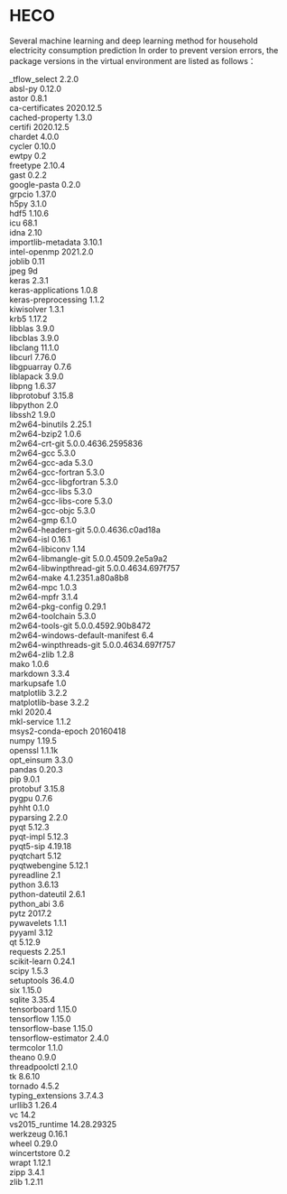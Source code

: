 # HECO
Several machine learning and deep learning method for household electricity consumption prediction
In order to prevent version errors, the package versions in the virtual environment are listed as follows：

_tflow_select             2.2.0                   
absl-py                   0.12.0           
astor                     0.8.1             
ca-certificates           2020.12.5           
cached-property           1.3.0                   
certifi                   2020.12.5           
chardet                   4.0.0               
cycler                    0.10.0              
ewtpy                     0.2                   
freetype                  2.10.4            
gast                      0.2.2                   
google-pasta              0.2.0             
grpcio                    1.37.0        
h5py                      3.1.0          
hdf5                      1.10.6         
icu                       68.1            
idna                      2.10              
importlib-metadata        3.10.1         
intel-openmp              2021.2.0         
joblib                    0.11             
jpeg                      9d                
keras                     2.3.1        
keras-applications        1.0.8                   
keras-preprocessing       1.1.2            
kiwisolver                1.3.1          
krb5                      1.17.2             
libblas                   3.9.0                  
libcblas                  3.9.0                
libclang                  11.1.0         
libcurl                   7.76.0          
libgpuarray               0.7.6           
liblapack                 3.9.0         
libpng                    1.6.37            
libprotobuf               3.15.8            
libpython                 2.0                 
libssh2                   1.9.0            
m2w64-binutils            2.25.1                       
m2w64-bzip2               1.0.6                    
m2w64-crt-git             5.0.0.4636.2595836            
m2w64-gcc                 5.3.0                     
m2w64-gcc-ada             5.3.0                     
m2w64-gcc-fortran         5.3.0                      
m2w64-gcc-libgfortran     5.3.0                     
m2w64-gcc-libs            5.3.0                     
m2w64-gcc-libs-core       5.3.0                      
m2w64-gcc-objc            5.3.0                        
m2w64-gmp                 6.1.0                       
m2w64-headers-git         5.0.0.4636.c0ad18a         
m2w64-isl                 0.16.1                   
m2w64-libiconv            1.14                     
m2w64-libmangle-git       5.0.0.4509.2e5a9a2            
m2w64-libwinpthread-git   5.0.0.4634.697f757            
m2w64-make                4.1.2351.a80a8b8           
m2w64-mpc                 1.0.3                     
m2w64-mpfr                3.1.4                     
m2w64-pkg-config          0.29.1                      
m2w64-toolchain           5.3.0                       
m2w64-tools-git           5.0.0.4592.90b8472           
m2w64-windows-default-manifest 6.4                         
m2w64-winpthreads-git     5.0.0.4634.697f757             
m2w64-zlib                1.2.8                     
mako                      1.0.6                  
markdown                  3.3.4              
markupsafe                1.0                      
matplotlib                3.2.2                  
matplotlib-base           3.2.2          
mkl                       2020.4         
mkl-service               1.1.2                
msys2-conda-epoch         20160418             
numpy                     1.19.5          
openssl                   1.1.1k             
opt_einsum                3.3.0           
pandas                    0.20.3               
pip                       9.0.1                   
protobuf                  3.15.8         
pygpu                     0.7.6           
pyhht                     0.1.0                 
pyparsing                 2.2.0                
pyqt                      5.12.3        
pyqt-impl                 5.12.3          
pyqt5-sip                 4.19.18        
pyqtchart                 5.12          
pyqtwebengine             5.12.1        
pyreadline                2.1                   
python                    3.6.13         
python-dateutil           2.6.1                 
python_abi                3.6                 
pytz                      2017.2            
pywavelets                1.1.1        
pyyaml                    3.12               
qt                        5.12.9             
requests                  2.25.1           
scikit-learn              0.24.1       
scipy                     1.5.3         
setuptools                36.4.0         
six                       1.15.0         
sqlite                    3.35.4            
tensorboard               1.15.0                  
tensorflow                1.15.0        
tensorflow-base           1.15.0         
tensorflow-estimator      2.4.0          
termcolor                 1.1.0            
theano                    0.9.0           
threadpoolctl             2.1.0          
tk                        8.6.10             
tornado                   4.5.2                
typing_extensions         3.7.4.3               
urllib3                   1.26.4            
vc                        14.2             
vs2015_runtime            14.28.29325       
werkzeug                  0.16.1                 
wheel                     0.29.0              
wincertstore              0.2                
wrapt                     1.12.1          
zipp                      3.4.1           
zlib                      1.2.11         
